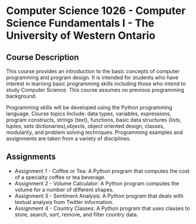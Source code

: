 # Computer Science 1026 - Computer Science Fundamentals I - The University of Western Ontario
## Course Description
This course provides an introduction to the basic concepts of computer programming and
program design. It is intended for students who have interest in learning basic programming
skills including those who intend to study Computer Science. This course assumes no previous
programming background.

Programming skills will be developed using the Python programming language. Course topics
Include: data types, variables, expressions, program constructs, strings (text), functions, basic
data structures (lists, tuples, sets dictionaries),objects, object oriented design, classes, modularity,
and problem solving techniques. Programming examples and assignments are taken from a
variety of disciplines.
## Assignments
- Assignment 1 - Coffee or Tea: A Python program that computes the cost of a specialty coffee or tea beverage.
- Assignment 2 - Volume Calculator: A Python program computes the volume for a number of different shapes.
- Assignment 3 - Sentiment Analysis: A Python program that deals with textual analysis from Twitter information.
- Assignment 4 - Country Classes: A Python program that uses classes to store, search, sort, remove, and filter country data.
